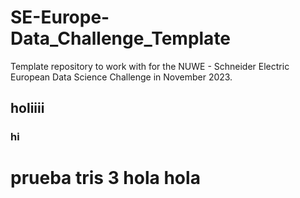 # SE-Europe-Data_Challenge_Template
Template repository to work with for the NUWE - Schneider Electric European Data Science Challenge in November 2023.

## holiiii

### hi

# prueba tris 3 hola hola